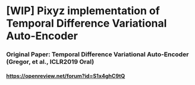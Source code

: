 # [WIP] Pixyz implementation of Temporal Difference Variational Auto-Encoder
### Original Paper: Temporal Difference Variational Auto-Encoder (Gregor, et al., ICLR2019 Oral)
#### https://openreview.net/forum?id=S1x4ghC9tQ
